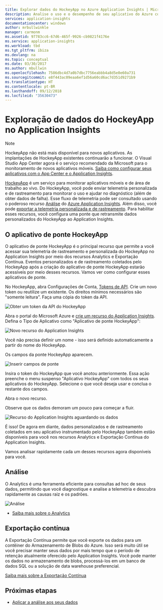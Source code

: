 ```yaml
---
title: Explorar dados do HockeyApp no Azure Application Insights | Microsoft Docs
description: Analise o uso e o desempenho de seu aplicativo do Azure com o Application Insights.
services: application-insights
documentationcenter: windows
author: mrbullwinkle
manager: carmonm
ms.assetid: 97783cc6-67d6-465f-9926-cb9821f4176e
ms.service: application-insights
ms.workload: tbd
ms.tgt_pltfrm: ibiza
ms.devlang: na
ms.topic: conceptual
ms.date: 03/30/2017
ms.author: mbullwin
ms.openlocfilehash: 7586dbc4d7a0b7dbc7756eabbb4a8d5e0e60a731
ms.sourcegitcommit: e8f443ac09eaa6ef1d56a60cd6ac7d351d9271b9
ms.translationtype: HT
ms.contentlocale: pt-BR
ms.lasthandoff: 09/12/2018
ms.locfileid: "35630473"
---
```

# <a name="exploring-hockeyapp-data-in-application-insights"></a>Exploração de dados do HockeyApp no Application Insights

> [!NOTE]
> HockeyApp não está mais disponível para novos aplicativos. As implantações de HockeyApp existentes continuarão a funcionar. O Visual Studio App Center agora é o serviço recomendado da Microsoft para o monitoramento de novos aplicativos móveis. [Saiba como configurar seus aplicativos com o App Center e o Application Insights](app-insights-mobile-center-quickstart.md).

[HockeyApp](https://azure.microsoft.com/services/hockeyapp/) é um serviço para monitorar aplicativos móveis e de área de trabalho ao vivo. Do HockeyApp, você pode enviar telemetria personalizada e de rastreamento para monitorar o uso e ajudar no diagnóstico (além de obter dados de falha). Esse fluxo de telemetria pode ser consultado usando o poderoso recurso [Análise](app-insights-analytics.md) do [Azure Application Insights](app-insights-overview.md). Além disso, você pode [exportar a telemetria personalizada e de rastreamento](app-insights-export-telemetry.md). Para habilitar esses recursos, você configura uma ponte que retransmite dados personalizados do HockeyApp ao Application Insights.

## <a name="the-hockeyapp-bridge-app"></a>O aplicativo de ponte HockeyApp
O aplicativo de ponte HockeyApp é o principal recurso que permite a você acessar sua telemetria de rastreamento e personalizada do HockeyApp no Application Insights por meio dos recursos Analytics e Exportação Contínua. Eventos personalizados e de rastreamento coletados pelo HockeyApp após a criação do aplicativo de ponte HockeyApp estarão acessíveis por meio desses recursos. Vamos ver como configurar esses aplicativos de ponte.

No HockeyApp, abra Configurações de Conta, [Tokens de API](https://rink.hockeyapp.net/manage/auth_tokens). Crie um novo token ou reutilize um existente. Os direitos mínimos necessários são "somente leitura". Faça uma cópia do token da API.

![Obter um token da API do HockeyApp](./media/app-insights-hockeyapp-bridge-app/01.png)

Abra o portal do Microsoft Azure e [crie um recurso do Application Insights](app-insights-create-new-resource.md). Defina o Tipo de Aplicativo como "Aplicativo de ponte HockeyApp":

![Novo recurso do Application Insights](./media/app-insights-hockeyapp-bridge-app/02.png)

Você não precisa definir um nome - isso será definido automaticamente a partir do nome do HockeyApp.

Os campos da ponte HockeyApp aparecem. 

![Inserir campos de ponte](./media/app-insights-hockeyapp-bridge-app/03.png)

Insira o token do HockeyApp que você anotou anteriormente. Essa ação preenche o menu suspenso "Aplicativo HockeyApp" com todos os seus aplicativos do HockeyApp. Selecione o que você deseja usar e conclua o restante dos campos. 

Abra o novo recurso. 

Observe que os dados demoram um pouco para começar a fluir.

![Recurso do Application Insights aguardando os dados](./media/app-insights-hockeyapp-bridge-app/04.png)

É isso! De agora em diante, dados personalizados e de rastreamento coletados em seu aplicativo instrumentado pelo HockeyApp também estão disponíveis para você nos recursos Analytics e Exportação Contínua do Application Insights.

Vamos analisar rapidamente cada um desses recursos agora disponíveis para você.

## <a name="analytics"></a>Análise
O Analytics é uma ferramenta eficiente para consultas ad hoc de seus dados, permitindo que você diagnostique e analise a telemetria e descubra rapidamente as causas raiz e os padrões.

![Análise](./media/app-insights-hockeyapp-bridge-app/05.png)

* [Saiba mais sobre o Analytics](app-insights-analytics-tour.md)

## <a name="continuous-export"></a>Exportação contínua
A Exportação Contínua permite que você exporte os dados para um contêiner do Armazenamento de Blobs do Azure. Isso será muito útil se você precisar manter seus dados por mais tempo que o período de retenção atualmente oferecido pelo Application Insights. Você pode manter os dados no armazenamento de blobs, processá-los em um banco de dados SQL ou a solução de data warehouse preferencial.

[Saiba mais sobre a Exportação Contínua](app-insights-export-telemetry.md)

## <a name="next-steps"></a>Próximas etapas
* [Aplicar a análise aos seus dados](app-insights-analytics-tour.md)

